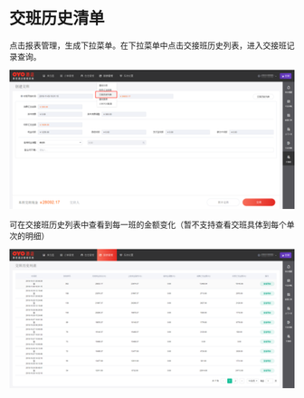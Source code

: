 # 交班历史清单

点击报表管理，生成下拉菜单。在下拉菜单中点击交接班历史列表，进入交接班记录查询。

![&#x8FDB;&#x5165;&#x4EA4;&#x63A5;&#x73ED;&#x5386;&#x53F2;&#x5217;&#x8868;](../../.gitbook/assets/image%20%2899%29.png)

  
可在交接班历史列表中查看到每一班的金额变化（暂不支持查看交班具体到每个单次的明细）

![&#x4EA4;&#x63A5;&#x73ED;&#x5386;&#x53F2;&#x5217;&#x8868;](../../.gitbook/assets/image%20%2826%29.png)

